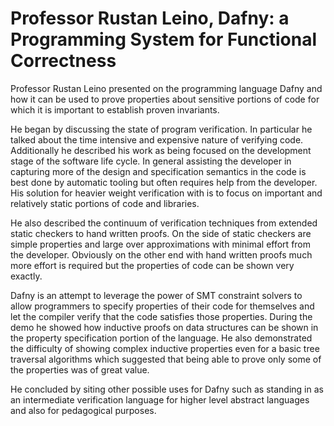 # Professor Rustan Leino, Dafny: a Programming System for Functional Correctness

Professor Rustan Leino presented on the programming language Dafny and how it can be used to prove properties about sensitive portions of code for which it is important to establish proven invariants.

He began by discussing the state of program verification. In particular he talked about the time intensive and expensive nature of verifying code. Additionally he described his work as being focused on the development stage of the software life cycle. In general assisting the developer in capturing more of the design and specification semantics in the code is best done by automatic tooling but often requires help from the developer. His solution for heavier weight verification with is to focus on important and relatively static portions of code and libraries.

He also described the continuum of verification techniques from extended static checkers to hand written proofs. On the side of static checkers are simple properties and large over approximations with minimal effort from the developer. Obviously on the other end with hand written proofs much more effort is required but the properties of code can be shown very exactly.

Dafny is an attempt to leverage the power of SMT constraint solvers to allow programmers to specify properties of their code for themselves and let the compiler verify that the code satisfies those properties. During the demo he showed how inductive proofs on data structures can be shown in the property specification portion of the language. He also demonstrated the difficulty of showing complex inductive properties even for a basic tree traversal algorithms which suggested that being able to prove only some of the properties was of great value.

He concluded by siting other possible uses for Dafny such as standing in as an intermediate verification language for higher level abstract languages and also for pedagogical purposes.
